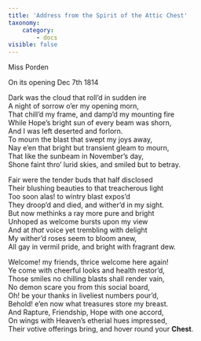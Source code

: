```yaml
---
title: 'Address from the Spirit of the Attic Chest'
taxonomy:
    category:
        - docs
visible: false
---
```


<div class="author">Miss Porden</div>

<span class="title">On its opening Dec 7th 1814</span>

Dark was the cloud that roll’d in sudden ire  
A night of sorrow o’er my opening morn,  
That chill’d my frame, and damp’d my mounting fire  
While Hope’s bright sun of every beam was shorn,  
And I was left deserted and forlorn.  
To mourn the blast that swept my joys away,  
Nay e’en that bright but transient gleam to mourn,  
That like the sunbeam in November’s day,  
Shone faint thro’ lurid skies, and smiled but to betray.  

Fair were the tender buds that half disclosed  
Their blushing beauties to that treacherous light  
Too soon alas! to wintry blast expos’d  
They droop’d and died, and wither’d in my sight.  
But now methinks a ray more pure and bright  
Unhoped as welcome bursts upon my view  
And at *that* voice yet trembling with delight  
My wither’d roses seem to bloom anew,  
All gay in vermil pride, and bright with fragrant dew.  

Welcome! my friends, thrice welcome here again!  
Ye come with cheerful looks and health restor’d,  
Those smiles no chilling blasts shall render vain,  
No demon scare you from this social board,  
Oh! be your thanks in liveliest numbers pour’d,  
Behold! e’en now what treasures store my breast.  
And Rapture, Friendship, Hope with one accord,  
On wings with Heaven’s etherial hues impressed,  
Their votive offerings bring, and hover round your **Chest**.